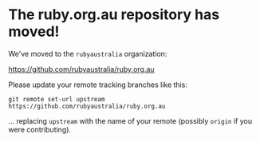 # The ruby.org.au repository has moved!

We've moved to the `rubyaustralia` organization:

https://github.com/rubyaustralia/ruby.org.au

Please update your remote tracking branches like this:

```
git remote set-url upstream https://github.com/rubyaustralia/ruby.org.au
```

... replacing `upstream` with the name of your remote (possibly `origin` if you
were contributing).
